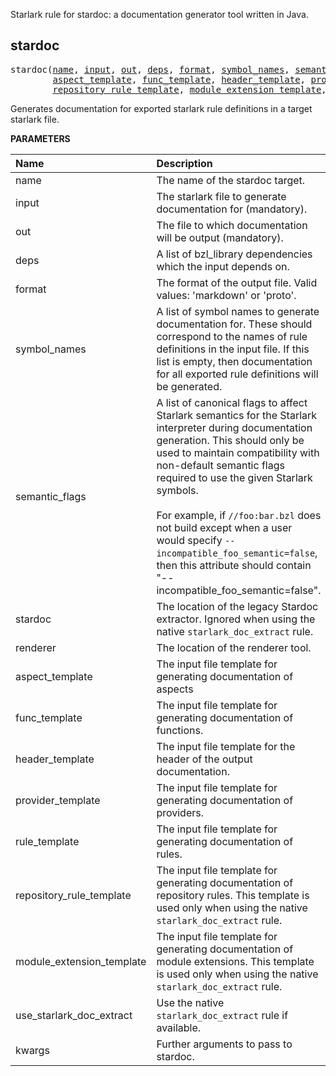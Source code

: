 <!-- Generated with Stardoc: http://skydoc.bazel.build -->

Starlark rule for stardoc: a documentation generator tool written in Java.

<a id="stardoc"></a>

## stardoc

<pre>
stardoc(<a href="#stardoc-name">name</a>, <a href="#stardoc-input">input</a>, <a href="#stardoc-out">out</a>, <a href="#stardoc-deps">deps</a>, <a href="#stardoc-format">format</a>, <a href="#stardoc-symbol_names">symbol_names</a>, <a href="#stardoc-semantic_flags">semantic_flags</a>, <a href="#stardoc-stardoc">stardoc</a>, <a href="#stardoc-renderer">renderer</a>,
        <a href="#stardoc-aspect_template">aspect_template</a>, <a href="#stardoc-func_template">func_template</a>, <a href="#stardoc-header_template">header_template</a>, <a href="#stardoc-provider_template">provider_template</a>, <a href="#stardoc-rule_template">rule_template</a>,
        <a href="#stardoc-repository_rule_template">repository_rule_template</a>, <a href="#stardoc-module_extension_template">module_extension_template</a>, <a href="#stardoc-use_starlark_doc_extract">use_starlark_doc_extract</a>, <a href="#stardoc-kwargs">kwargs</a>)
</pre>

Generates documentation for exported starlark rule definitions in a target starlark file.

**PARAMETERS**


| Name  | Description | Default Value |
| :------------- | :------------- | :------------- |
| <a id="stardoc-name"></a>name |  The name of the stardoc target.   |  none |
| <a id="stardoc-input"></a>input |  The starlark file to generate documentation for (mandatory).   |  none |
| <a id="stardoc-out"></a>out |  The file to which documentation will be output (mandatory).   |  none |
| <a id="stardoc-deps"></a>deps |  A list of bzl_library dependencies which the input depends on.   |  `[]` |
| <a id="stardoc-format"></a>format |  The format of the output file. Valid values: 'markdown' or 'proto'.   |  `"markdown"` |
| <a id="stardoc-symbol_names"></a>symbol_names |  A list of symbol names to generate documentation for. These should correspond to the names of rule definitions in the input file. If this list is empty, then documentation for all exported rule definitions will be generated.   |  `[]` |
| <a id="stardoc-semantic_flags"></a>semantic_flags |  A list of canonical flags to affect Starlark semantics for the Starlark interpreter during documentation generation. This should only be used to maintain compatibility with non-default semantic flags required to use the given Starlark symbols.<br><br>For example, if `//foo:bar.bzl` does not build except when a user would specify `--incompatible_foo_semantic=false`, then this attribute should contain "--incompatible_foo_semantic=false".   |  `[]` |
| <a id="stardoc-stardoc"></a>stardoc |  The location of the legacy Stardoc extractor. Ignored when using the native `starlark_doc_extract` rule.   |  `Label("//stardoc:prebuilt_stardoc_binary")` |
| <a id="stardoc-renderer"></a>renderer |  The location of the renderer tool.   |  `Label("//stardoc:renderer")` |
| <a id="stardoc-aspect_template"></a>aspect_template |  The input file template for generating documentation of aspects   |  `Label("//stardoc:templates/markdown_tables/aspect.vm")` |
| <a id="stardoc-func_template"></a>func_template |  The input file template for generating documentation of functions.   |  `Label("//stardoc:templates/markdown_tables/func.vm")` |
| <a id="stardoc-header_template"></a>header_template |  The input file template for the header of the output documentation.   |  `Label("//stardoc:templates/markdown_tables/header.vm")` |
| <a id="stardoc-provider_template"></a>provider_template |  The input file template for generating documentation of providers.   |  `Label("//stardoc:templates/markdown_tables/provider.vm")` |
| <a id="stardoc-rule_template"></a>rule_template |  The input file template for generating documentation of rules.   |  `Label("//stardoc:templates/markdown_tables/rule.vm")` |
| <a id="stardoc-repository_rule_template"></a>repository_rule_template |  The input file template for generating documentation of repository rules. This template is used only when using the native `starlark_doc_extract` rule.   |  `Label("//stardoc:templates/markdown_tables/repository_rule.vm")` |
| <a id="stardoc-module_extension_template"></a>module_extension_template |  The input file template for generating documentation of module extensions. This template is used only when using the native `starlark_doc_extract` rule.   |  `Label("//stardoc:templates/markdown_tables/module_extension.vm")` |
| <a id="stardoc-use_starlark_doc_extract"></a>use_starlark_doc_extract |  Use the native `starlark_doc_extract` rule if available.   |  `True` |
| <a id="stardoc-kwargs"></a>kwargs |  Further arguments to pass to stardoc.   |  none |


